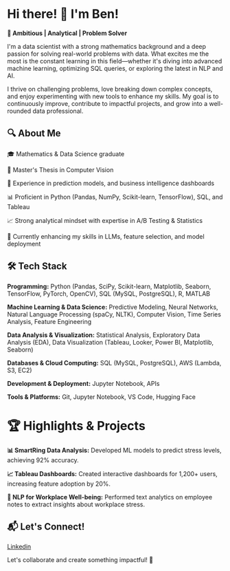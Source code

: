 # Hi there! 👋 I'm Ben!

**🚀 Ambitious | Analytical | Problem Solver**

I'm a data scientist with a strong mathematics background and a deep passion for solving real-world problems with data. What excites me the most is the constant learning in this field—whether it's diving into advanced machine learning, optimizing SQL queries, or exploring the latest in NLP and AI.

I thrive on challenging problems, love breaking down complex concepts, and enjoy experimenting with new tools to enhance my skills. My goal is to continuously improve, contribute to impactful projects, and grow into a well-rounded data professional.

## 🔍 About Me

🎓 Mathematics & Data Science graduate

📖 Master's Thesis in Computer Vision 

💼 Experience in prediction models, and business intelligence dashboards

📊 Proficient in Python (Pandas, NumPy, Scikit-learn, TensorFlow), SQL, and Tableau

📈 Strong analytical mindset with expertise in A/B Testing & Statistics

📌 Currently enhancing my skills in LLMs, feature selection, and model deployment


## 🛠 Tech Stack

**Programming:** Python (Pandas, SciPy, Scikit-learn, Matplotlib, Seaborn, TensorFlow, PyTorch, OpenCV), SQL (MySQL, PostgreSQL), R, MATLAB

**Machine Learning & Data Science:** Predictive Modeling, Neural Networks, Natural Language Processing (spaCy, NLTK), Computer Vision, Time Series Analysis, Feature Engineering

**Data Analysis & Visualization:** Statistical Analysis, Exploratory Data Analysis (EDA), Data Visualization (Tableau, Looker, Power BI, Matplotlib, Seaborn)  

**Databases & Cloud Computing:** SQL (MySQL, PostgreSQL), AWS (Lambda, S3, EC2)

**Development & Deployment:** Jupyter Notebook, APIs

**Tools & Platforms:** Git, Jupyter Notebook, VS Code, Hugging Face

# 🏆 Highlights & Projects

**📊 SmartRing Data Analysis:** Developed ML models to predict stress levels, achieving 92% accuracy.

**📈 Tableau Dashboards:** Created interactive dashboards for 1,200+ users, increasing feature adoption by 20%.

**🧠 NLP for Workplace Well-being:** Performed text analytics on employee notes to extract insights about workplace stress.


## 📬 Let's Connect!

<a href="https://linkedin.com/in/bengissu">Linkedin<a/>

Let's collaborate and create something impactful! 🚀



